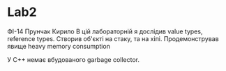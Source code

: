 # Lab2
ФІ-14 Прунчак Кирило
В цій лабораторній я дослідив value types, reference types.
Створив об'єкті на стаку, та на хіпі.
Продемонстрував явище heavy memory consumption

У С++ немає вбудованого garbage collector.

